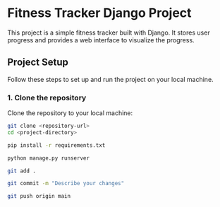 # Fitness Tracker Django Project

This project is a simple fitness tracker built with Django. It stores user progress and provides a web interface to visualize the progress.

## Project Setup

Follow these steps to set up and run the project on your local machine.

### 1. Clone the repository

Clone the repository to your local machine:

```bash
git clone <repository-url>
cd <project-directory>

pip install -r requirements.txt

python manage.py runserver

git add .

git commit -m "Describe your changes"

git push origin main

